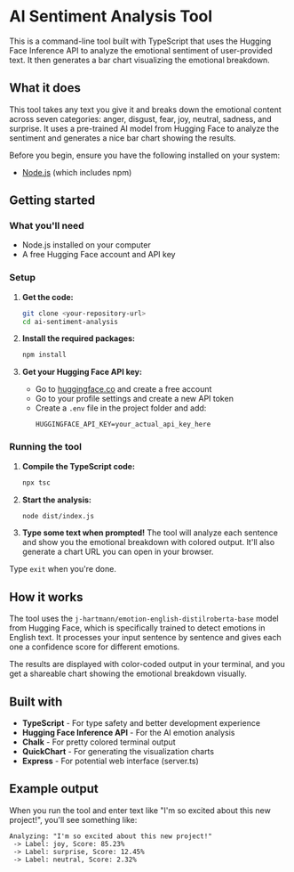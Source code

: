 # AI Sentiment Analysis Tool

This is a command-line tool built with TypeScript that uses the Hugging Face Inference API to analyze the emotional sentiment of user-provided text. It then generates a bar chart visualizing the emotional breakdown.

## What it does

This tool takes any text you give it and breaks down the emotional content across seven categories: anger, disgust, fear, joy, neutral, sadness, and surprise. It uses a pre-trained AI model from Hugging Face to analyze the sentiment and generates a nice bar chart showing the results.

Before you begin, ensure you have the following installed on your system:
* [Node.js](https://nodejs.org/) (which includes npm)

## Getting started

### What you'll need

- Node.js installed on your computer
- A free Hugging Face account and API key

### Setup

1. **Get the code:**
   ```bash
   git clone <your-repository-url>
   cd ai-sentiment-analysis
   ```

2. **Install the required packages:**
   ```bash
   npm install
   ```

3. **Get your Hugging Face API key:**
   - Go to [huggingface.co](https://huggingface.co) and create a free account
   - Go to your profile settings and create a new API token
   - Create a `.env` file in the project folder and add:
     ```
     HUGGINGFACE_API_KEY=your_actual_api_key_here
     ```

### Running the tool

1. **Compile the TypeScript code:**
   ```bash
   npx tsc
   ```

2. **Start the analysis:**
   ```bash
   node dist/index.js
   ```

3. **Type some text when prompted!** The tool will analyze each sentence and show you the emotional breakdown with colored output. It'll also generate a chart URL you can open in your browser.

Type `exit` when you're done.

## How it works

The tool uses the `j-hartmann/emotion-english-distilroberta-base` model from Hugging Face, which is specifically trained to detect emotions in English text. It processes your input sentence by sentence and gives each one a confidence score for different emotions.

The results are displayed with color-coded output in your terminal, and you get a shareable chart showing the emotional breakdown visually.

## Built with

- **TypeScript** - For type safety and better development experience
- **Hugging Face Inference API** - For the AI emotion analysis
- **Chalk** - For pretty colored terminal output
- **QuickChart** - For generating the visualization charts
- **Express** - For potential web interface (server.ts)

## Example output

When you run the tool and enter text like "I'm so excited about this new project!", you'll see something like:

```
Analyzing: "I'm so excited about this new project!"
 -> Label: joy, Score: 85.23%
 -> Label: surprise, Score: 12.45%
 -> Label: neutral, Score: 2.32%
```

